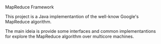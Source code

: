 MapReduce Framework

This project is a Java implementantion of the well-know Google's MapReduce algorithm.

The main ideia is provide some interfaces and common implementantions for explore the MapReduce algorithm over multicore machines. 
